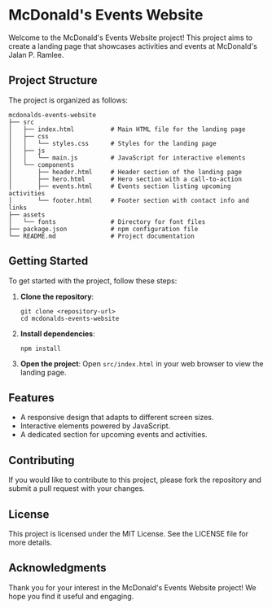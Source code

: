 # McDonald's Events Website

Welcome to the McDonald's Events Website project! This project aims to create a landing page that showcases activities and events at McDonald's Jalan P. Ramlee.

## Project Structure

The project is organized as follows:

```
mcdonalds-events-website
├── src
│   ├── index.html          # Main HTML file for the landing page
│   ├── css
│   │   └── styles.css      # Styles for the landing page
│   ├── js
│   │   └── main.js         # JavaScript for interactive elements
│   └── components
│       ├── header.html     # Header section of the landing page
│       ├── hero.html       # Hero section with a call-to-action
│       ├── events.html     # Events section listing upcoming activities
│       └── footer.html     # Footer section with contact info and links
├── assets
│   └── fonts               # Directory for font files
├── package.json            # npm configuration file
└── README.md               # Project documentation
```

## Getting Started

To get started with the project, follow these steps:

1. **Clone the repository**:
   ```
   git clone <repository-url>
   cd mcdonalds-events-website
   ```

2. **Install dependencies**:
   ```
   npm install
   ```

3. **Open the project**:
   Open `src/index.html` in your web browser to view the landing page.

## Features

- A responsive design that adapts to different screen sizes.
- Interactive elements powered by JavaScript.
- A dedicated section for upcoming events and activities.

## Contributing

If you would like to contribute to this project, please fork the repository and submit a pull request with your changes.

## License

This project is licensed under the MIT License. See the LICENSE file for more details.

## Acknowledgments

Thank you for your interest in the McDonald's Events Website project! We hope you find it useful and engaging.